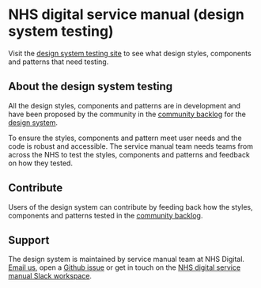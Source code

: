 # NHS digital service manual (design system testing)

Visit the <a href="https://nhsuk-design-system-testing.herokuapp.com/">design system testing site</a> to see what design styles, components and patterns that need testing.

## About the design system testing

All the design styles, components and patterns are in development and have been proposed by the community in the <a href="https://github.com/nhsuk/nhsuk-service-manual-backlog/projects/1">community backlog</a> for the <a href="https://service-manual.nhs.uk/">design system</a>.

To ensure the styles, components and pattern meet user needs and the code is robust and accessible. The service manual team needs teams from across the NHS to test the styles, components and patterns and feedback on how they tested.

## Contribute

Users of the design system can contribute by feeding back how the styles, components and patterns tested in the <a href="https://github.com/nhsuk/nhsuk-service-manual-backlog/projects/1">community backlog</a>.

## Support

The design system is maintained by service manual team at NHS Digital. [Email us](mailto:service-manual@nhs.net), open a [Github issue](https://github.com/nhsuk/design-system-testing/issues/new) or get in touch on the [NHS digital service manual Slack workspace](https://join.slack.com/t/nhs-service-manual/shared_invite/enQtNTIyOTEyNjU3NDkyLTk4NDQ3YzkwYzk1Njk5YjAxYTI5YTVkZmUxMGQ0ZjA3NjMyM2ZkNjBlMWMxODVjZjYzNzg1ZmU4MWY1NmE2YzE).
